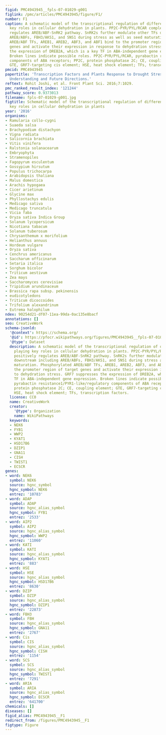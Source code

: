 ```yaml
---
figid: PMC4943945__fpls-07-01029-g001
figlink: /pmc/articles/PMC4943945/figure/F1/
number: F1
caption: A schematic model of the transcriptional regulation of different TFs playing
  key roles in cellular dehydration in plants. PP2C-PYR/PYL/RCAR complex positively
  regulates AREB/ABF-SnRK2 pathway. SnRK2s further modulate other TFs downstream including
  AREB/ABFs, FBH3/AKS1, and SNS1 during stress as well as seed maturation. Phosphorylated
  AREB/ABF TFs, AREB1, AREB2, ABF3, and ABF1 bind to the promoter region of target
  genes and activate their expression in response to dehydration stress. GRF7 suppresses
  the expression of DREB2A, which is a key TF in ABA-independent gene expression.
  Broken lines indicate possible roles. PP2C-PYR/PYL/RCAR, pyrabactin resistance1/PYR1-like/regulatory
  components of ABA receptors; PP2C, protein phosphatase 2C; CE, coupling element;
  GTE, GRF7-targeting cis element; HSE, heat shock element; TFs, transcription factors.
pmcid: PMC4943945
papertitle: 'Transcription Factors and Plants Response to Drought Stress: Current
  Understanding and Future Directions.'
reftext: Rohit Joshi, et al. Front Plant Sci. 2016;7:1029.
pmc_ranked_result_index: '121244'
pathway_score: 0.9373013
filename: fpls-07-01029-g001.jpg
figtitle: Schematic model of the transcriptional regulation of different TFs playing
  key roles in cellular dehydration in plants
year: '2016'
organisms:
- Ramularia collo-cygni
- Suaeda salsa
- Brachypodium distachyon
- Vigna radiata
- Salicornia brachiata
- Vitis vinifera
- Ralstonia solanacearum
- Embryophyta
- Stramenopiles
- Fagopyrum esculentum
- Gossypium hirsutum
- Populus trichocarpa
- Arabidopsis thaliana
- Malus domestica
- Arachis hypogaea
- Cicer arietinum
- Glycine max
- Phyllostachys edulis
- Medicago sativa
- Medicago truncatula
- Vicia faba
- Oryza sativa Indica Group
- Solanum lycopersicum
- Nicotiana tabacum
- Solanum tuberosum
- Chrysanthemum x morifolium
- Helianthus annuus
- Hordeum vulgare
- Oryza sativa
- Cenchrus americanus
- Saccharum officinarum
- Setaria italica
- Sorghum bicolor
- Triticum aestivum
- Zea mays
- Saccharomyces cerevisiae
- Tripidium arundinaceum
- Brassica rapa subsp. pekinensis
- eudicotyledons
- Triticum dicoccoides
- Trifolium alexandrinum
- Eutrema halophilum
ndex: 90254d21-df07-11ea-99da-0ac135e8bacf
annotations: []
seo: CreativeWork
schema-jsonld:
  '@context': https://schema.org/
  '@id': https://pfocr.wikipathways.org/figures/PMC4943945__fpls-07-01029-g001.html
  '@type': Dataset
  description: A schematic model of the transcriptional regulation of different TFs
    playing key roles in cellular dehydration in plants. PP2C-PYR/PYL/RCAR complex
    positively regulates AREB/ABF-SnRK2 pathway. SnRK2s further modulate other TFs
    downstream including AREB/ABFs, FBH3/AKS1, and SNS1 during stress as well as seed
    maturation. Phosphorylated AREB/ABF TFs, AREB1, AREB2, ABF3, and ABF1 bind to
    the promoter region of target genes and activate their expression in response
    to dehydration stress. GRF7 suppresses the expression of DREB2A, which is a key
    TF in ABA-independent gene expression. Broken lines indicate possible roles. PP2C-PYR/PYL/RCAR,
    pyrabactin resistance1/PYR1-like/regulatory components of ABA receptors; PP2C,
    protein phosphatase 2C; CE, coupling element; GTE, GRF7-targeting cis element;
    HSE, heat shock element; TFs, transcription factors.
  license: CC0
  name: CreativeWork
  creator:
    '@type': Organization
    name: WikiPathways
  keywords:
  - NEK6
  - FYB1
  - WWP2
  - KYAT1
  - HSD17B6
  - DZIP1
  - GNA11
  - CISH
  - TWIST1
  - ECSCR
genes:
- word: NEK6
  symbol: NEK6
  source: hgnc_symbol
  hgnc_symbol: NEK6
  entrez: '10783'
- word: ADAP
  symbol: ADAP
  source: hgnc_alias_symbol
  hgnc_symbol: FYB1
  entrez: '2533'
- word: AIP2
  symbol: AIP2
  source: hgnc_alias_symbol
  hgnc_symbol: WWP2
  entrez: '11060'
- word: KATI
  symbol: KATI
  source: hgnc_alias_symbol
  hgnc_symbol: KYAT1
  entrez: '883'
- word: HSE
  symbol: HSE
  source: hgnc_alias_symbol
  hgnc_symbol: HSD17B6
  entrez: '8630'
- word: DZIP
  symbol: DZIP
  source: hgnc_alias_symbol
  hgnc_symbol: DZIP1
  entrez: '22873'
- word: FBHЗ
  symbol: FBH
  source: hgnc_alias_symbol
  hgnc_symbol: GNA11
  entrez: '2767'
- word: Cis
  symbol: CIS
  source: hgnc_alias_symbol
  hgnc_symbol: CISH
  entrez: '1154'
- word: SCS
  symbol: SCS
  source: hgnc_alias_symbol
  hgnc_symbol: TWIST1
  entrez: '7291'
- word: ARIA
  symbol: ARIA
  source: hgnc_alias_symbol
  hgnc_symbol: ECSCR
  entrez: '641700'
chemicals: []
diseases: []
figid_alias: PMC4943945__F1
redirect_from: /figures/PMC4943945__F1
figtype: Figure
---
```

